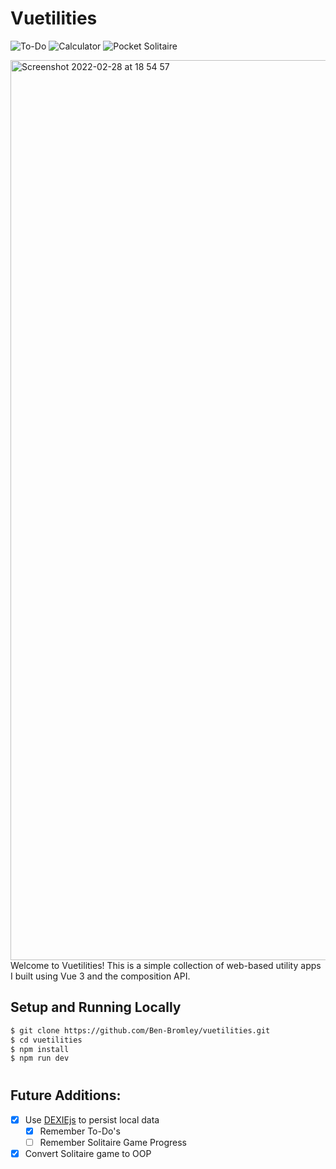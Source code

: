 # Vuetilities

![To-Do](https://img.shields.io/badge/ToDo-v1.1-42b883)
![Calculator](https://img.shields.io/badge/Calculator-v1.0-42b883)
![Pocket Solitaire](https://img.shields.io/badge/PocketSolitaire-v1.1-42b883)

<!-- #dd9500 = orange -->

<img width="1440" alt="Screenshot 2022-02-28 at 18 54 57" src="https://user-images.githubusercontent.com/74667456/156041886-af09b104-4480-4937-9022-2143ffaf7826.png">
Welcome to Vuetilities! This is a simple collection of web-based utility apps I built using Vue 3 and the composition API.

## Setup and Running Locally

```bash
$ git clone https://github.com/Ben-Bromley/vuetilities.git
$ cd vuetilities
$ npm install
$ npm run dev
```

#

## Future Additions:

 - [x] Use [DEXIEjs](https://dexie.org/) to persist local data
    - [x] Remember To-Do's
    - [ ] Remember Solitaire Game Progress
 - [x] Convert Solitaire game to OOP
